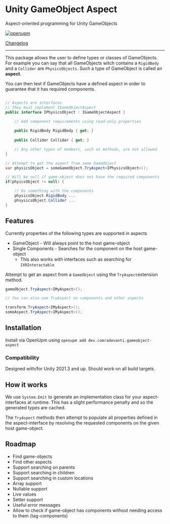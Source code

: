# Unity GameObject Aspect

Aspect-oriented programming for Unity GameObjects

[![openupm](https://img.shields.io/npm/v/dev.comradevanti.gameobject-aspect?label=openupm&registry_uri=https://package.openupm.com)](https://openupm.com/packages/dev.comradevanti.gameobject-aspect/)

[Changelog](./CHANGELOG.md)

---

This package allows the user to define types or classes of GameObjects.
For example you can say that all GameObjects witch contains a `RigidBody` and
a `Collider` are `PhysicsObjects`. Such a type of GameObject is called an
**aspect**.

You can then test if GameObjects have a defined aspect in order to guarantee
that it has required components.

```csharp

// Aspects are interfaces
// They must implement IGameObjectAspect
public interface IPhysicsObject : IGameObjectAspect {

    // Add component requirements using read-only properties
    
    public RigidBody RigidBody { get; }
    
    public Collider Collider { get; }

    // Any other types of members, such as methods, are not allowed
}

// Attempt to get the aspect from some GameObject
var physicsObject = someGameObject.TryAspect<IPhysicsObject>();

// Will be null if game-object does not have the required components
if(phyicsObject != null) {

    // Do something with the components 
    physicsObject.RigidBody ...
    phsysicsObject.Collider ...
}

```

## Features

Currently properties of the following types are supported in aspects

- GameObject - Will always point to the host game-object
- Single Components - Searches for the component on the host game-object
    - This also works with interfaces such as searching for `IXRInteractable`

Attempt to get an aspect from a `GameObject` using the `TryAspect`extension
method.

```csharp
gameObject.TryAspect<IMyAspect>();

// You can also use TryAspect on components and other aspects

transform.TryAspect<IMyAspect>();
someAspect.TryAspect<IMyAspect>();
```

## Installation

Install via OpenUpm using `openupm add dev.comradevanti.gameobject-aspect`

### Compatibility

Designed with/for Unity 2021.3 and up. Should work on all build targets.

## How it works

We use `System.Emit` to generate an implementation class for your
aspect-interfaces at runtime. This has a slight performance penalty and so the
generated types are cached.

The `TryAspect` methods then attempt to populate all properties defined in the
aspect-interface by resolving the requested components on the given
host game-object.

## Roadmap

- Find game-objects
- Find other aspects
- Support searching on parents
- Support searching in children
- Support searching in custom locations
- Array support
- Nullable support
- Live values
- Setter support
- Useful error messages
- Allow to check if game-object has components without needing access to them (tag-components)